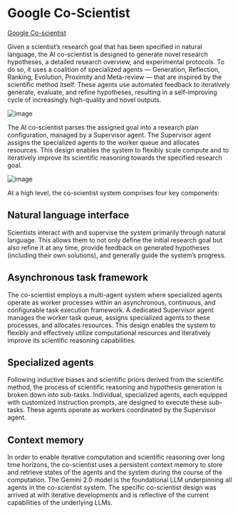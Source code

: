 # Google Co-Scientist
[Google Co-scientist](https://research.google/blog/accelerating-scientific-breakthroughs-with-an-ai-co-scientist/)

Given a scientist’s research goal that has been specified in natural language, the AI co-scientist is designed to generate novel research hypotheses, a detailed research overview, and experimental protocols. To do so, it uses a coalition of specialized agents — Generation, Reflection, Ranking, Evolution, Proximity and Meta-review — that are inspired by the scientific method itself. These agents use automated feedback to iteratively generate, evaluate, and refine hypotheses, resulting in a self-improving cycle of increasingly high-quality and novel outputs.

![image](https://github.com/user-attachments/assets/3b6708eb-8c43-4721-aad1-cc424724f8c8)

The AI co-scientist parses the assigned goal into a research plan configuration, managed by a Supervisor agent. The Supervisor agent assigns the specialized agents to the worker queue and allocates resources. This design enables the system to flexibly scale compute and to iteratively improve its scientific reasoning towards the specified research goal.

![image](https://github.com/user-attachments/assets/beaf7569-faf9-47d7-b088-ac9ed79eab87)

At a high level, the co-scientist system comprises four key components:

## Natural language interface
Scientists interact with and supervise the system primarily through
natural language. This allows them to not only define the initial research goal but also refine it at any
time, provide feedback on generated hypotheses (including their own solutions), and generally guide the
system’s progress.

## Asynchronous task framework 
The co-scientist employs a multi-agent system where specialized
agents operate as worker processes within an asynchronous, continuous, and configurable task execution
framework. A dedicated Supervisor agent manages the worker task queue, assigns specialized agents to
these processes, and allocates resources. This design enables the system to flexibly and effectively utilize
computational resources and iteratively improve its scientific reasoning capabilities.

## Specialized agents 
Following inductive biases and scientific priors derived from the scientific method,
the process of scientific reasoning and hypothesis generation is broken down into sub-tasks. Individual,
specialized agents, each equipped with customized instruction prompts, are designed to execute these
sub-tasks. These agents operate as workers coordinated by the Supervisor agent.

## Context memory
In order to enable iterative computation and scientific reasoning over long time
horizons, the co-scientist uses a persistent context memory to store and retrieve states of the agents and
the system during the course of the computation.
The Gemini 2.0 model is the foundational LLM underpinning all agents in the co-scientist system. The specific
co-scientist design was arrived at with iterative developments and is reflective of the current capabilities of
the underlying LLMs.

